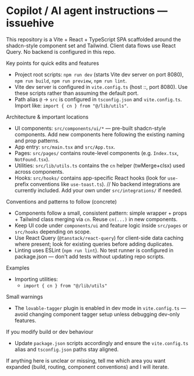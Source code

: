 <!--
  Purpose: Short, actionable instructions for AI coding agents working on this repo.
  Keep this file concise (20-50 lines). Only include discoverable patterns and concrete examples.
-->

# Copilot / AI agent instructions — issuehive

This repository is a Vite + React + TypeScript SPA scaffolded around the shadcn-style component set
and Tailwind. Client data flows use React Query. No backend is configured in this repo.

Key points for quick edits and features
- Project root scripts: `npm run dev` (starts Vite dev server on port 8080), `npm run build`, `npm run preview`, `npm run lint`.
- Vite dev server is configured in `vite.config.ts` (host ::, port 8080). Use these scripts rather than assuming the default port.
- Path alias `@` -> `src` is configured in `tsconfig.json` and `vite.config.ts`. Import like: `import { cn } from "@/lib/utils"`.

Architecture & important locations
- UI components: `src/components/ui/*` — pre-built shadcn-style components. Add new components here following the existing naming and prop patterns.
- App entry: `src/main.tsx` and `src/App.tsx`.
- Pages: `src/pages/` contains route-level components (e.g. `Index.tsx`, `NotFound.tsx`).
- Utilities: `src/lib/utils.ts` contains the `cn` helper (twMerge+clsx) used across components.
- Hooks: `src/hooks/` contains app-specific React hooks (look for `use-` prefix conventions like `use-toast.ts`).
// No backend integrations are currently included. Add your own under `src/integrations/` if needed.

Conventions and patterns to follow (concrete)
- Components follow a small, consistent pattern: simple wrapper + props + Tailwind class merging via `cn`. Reuse `cn(...)` in new components.
- Keep UI code under `components/ui` and feature logic inside `src/pages` or `src/hooks` depending on scope.
- Use React Query (`@tanstack/react-query`) for client-side data caching where present; look for existing queries before adding duplicates.
- Linting uses ESLint (`npm run lint`). No test runner is configured in package.json — don't add tests without updating repo scripts.

Examples
- Importing utilities:
  - `import { cn } from "@/lib/utils"`

Small warnings
- The `lovable-tagger` plugin is enabled in dev mode in `vite.config.ts` — avoid changing component tagger setup unless debugging dev-only features.

If you modify build or dev behaviour
- Update `package.json` scripts accordingly and ensure the `vite.config.ts` alias and `tsconfig.json` paths stay aligned.

If anything here is unclear or missing, tell me which area you want expanded (build, routing, component conventions) and I will iterate.
